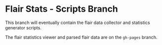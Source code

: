 # Flair Stats - Scripts Branch
This branch will eventually contain the flair data collector and statistics generator scripts.

The flair statistics viewer and parsed flair data are on the `gh-pages` branch.
